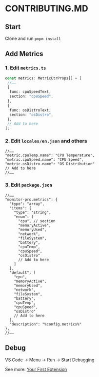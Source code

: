 # CONTRIBUTING.MD

## Start

Clone and run `pnpm install`

## Add Metrics

### 1. Edit `metrics.ts`

```ts
const metrics: MetricCtrProps[] = [
 //……
 {
  func: cpuSpeedText,
  section: "cpuSpeed",
 },
 {
  func: osDistroText,
  section: "osDistro",
 },
 // Add to here
];
```

### 2. Edit `locales/en.json` and others

```json5
//……
"metric.cpuTemp.name": "CPU Temperature",
"metric.cpuSpeed.name": "CPU Speed",
"metric.osDistro.name": "OS Distribution"
// Add to here
//……
```

### 3. Edit `package.json`

```json5
//……
"monitor-pro.metrics": {
  "type": "array",
  "items": {
    "type": "string",
    "enum": [
      "cpu", // section
      "memoryActive",
      "memoryUsed",
      "network",
      "fileSystem",
      "battery",
      "cpuTemp",
      "cpuSpeed",
      "osDistro"
      // Add to here
    ]
  },
  "default": [
    "cpu",
    "memoryActive",
    "memoryUsed",
    "network",
    "fileSystem",
    "battery",
    "cpuTemp",
    "cpuSpeed",
    "osDistro"
    // Add to here
  ],
  "description": "%config.metrics%"
},
//……
```

## Debug

VS Code -> Menu -> Run -> Start Debugging

See more: [Your First Extension](https://code.visualstudio.com/api/get-started/your-first-extension#debugging-the-extension)
